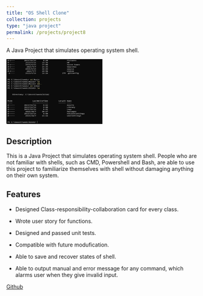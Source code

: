 ```yaml
---
title: "OS Shell Clone"
collection: projects
type: "java project"
permalink: /projects/project8
---
```


A Java Project that simulates operating system shell.

![Shell](/images/Shell.png)

Description
------
This is a Java Project that simulates operating system shell. People who are not familiar with shells, such as CMD, Powershell and Bash, are able to use this project to familiarize themselves with shell without damaging anything on their own system.

Features
------
* Designed Class-responsibility-collaboration card for every class.

* Wrote user story for functions.

* Designed and passed unit tests.

* Compatible with future modufication.

* Able to save and recover states of shell.

* Able to output manual and error message for any command, which alarms user when they give invalid input.

[Github](https://github.com/DuHan332/OS-Shell-Clone)
